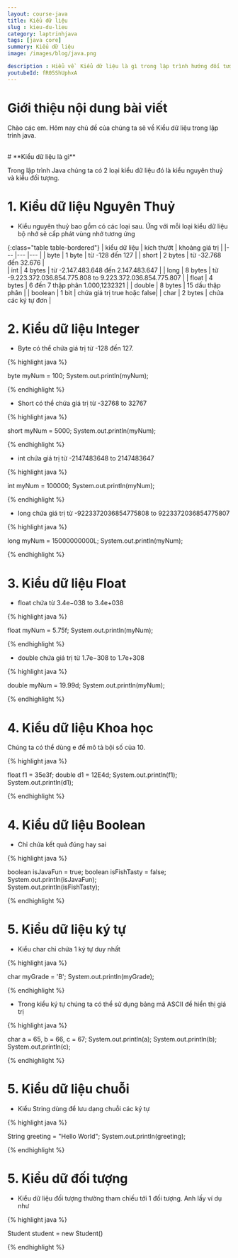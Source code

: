 ```yaml
---
layout: course-java
title: Kiểu dữ liệu
slug : kieu-du-lieu
category: laptrinhjava
tags: [java core]
summery: Kiểu dữ liệu  
image: /images/blog/java.png

description : Hiểu về  Kiểu dữ liệu là gì trong lập trình hướng đối tượng trong lập trình? Giải thích các khái niệm về  Kiểu dữ liệu trong lập trình hướng đối tượng. Lợi ích của việc sử dụng  Kiểu dữ liệu trong lập trình hướng đối tượng trong lập trình.
youtubeId: fR05ShUphxA
---
```


# **Giới thiệu nội dung bài viết**

Chào các em. Hôm nay chủ đề của chúng ta sẽ về  Kiểu dữ liệu trong lập trình java.

<br>
# **Kiểu dữ liệu là gì**

Trong lập trình Java chúng ta có 2 loại kiểu dữ liệu đó là kiểu nguyên thuỷ và kiểu đối tượng.

# **1.  Kiểu dữ liệu Nguyên Thuỷ**

- Kiểu nguyên thuỷ bao gồm có các loại sau. Ứng với mỗi loại kiểu dữ liệu bộ nhớ sẽ cấp phát vùng nhớ tương ứng

{:class="table table-bordered"}
|  kiểu dữ liệu		  	 	|  kích thướt		            |   khoảng giá trị	|
|---	                 	|---	                        |---	     	    |
| byte			         	|	1 byte						| từ -128 đến 127	|
| short						|	2 bytes						| từ -32.768 đến 32.676	|	
| int 						|	4 bytes						| từ -2.147.483.648 đến 2.147.483.647	|
| long						|	8 bytes						| từ -9.223.372.036.854.775.808 to 9.223.372.036.854.775.807 |
| float						|	4 bytes						| 6 đến 7 thập phân 1.000,1232321 |
| double					|	8 bytes						| 15 dấu thập phân |
| boolean					|	1 bit						| chứa giá trị true hoặc false|
| char						|	2 bytes						| chứa các ký tự đơn |


# **2.  Kiểu dữ liệu Integer**

- Byte có thể chứa giá trị từ -128 đến 127. 

{% highlight java  %}

byte myNum = 100;
System.out.println(myNum);

{% endhighlight %}

- Short có thể chứa giá trị từ -32768 to 32767

{% highlight java  %}

short myNum = 5000;
System.out.println(myNum);

{% endhighlight %}

- int chứa giá trị từ  -2147483648 to 2147483647

{% highlight java  %}

int myNum = 100000;
System.out.println(myNum);

{% endhighlight %}

- long chứa giá trị từ -9223372036854775808 to 9223372036854775807

{% highlight java  %}

long myNum = 15000000000L;
System.out.println(myNum);

{% endhighlight %}

# **3.  Kiểu dữ liệu Float**

- float chứa từ 3.4e−038 to 3.4e+038

{% highlight java  %}

float myNum = 5.75f;
System.out.println(myNum);

{% endhighlight %}

- double chứa giá trị từ 1.7e−308 to 1.7e+308

{% highlight java  %}

double myNum = 19.99d;
System.out.println(myNum);

{% endhighlight %}


# **4.  Kiểu dữ liệu Khoa học**

Chúng ta có thể dùng e để mô tả  bội số của 10.

{% highlight java  %}

float f1 = 35e3f;
double d1 = 12E4d;
System.out.println(f1);
System.out.println(d1);

{% endhighlight %}

# **4.  Kiểu dữ liệu Boolean**

- Chỉ chứa kết quả đúng hay sai

{% highlight java  %}

boolean isJavaFun = true;
boolean isFishTasty = false;
System.out.println(isJavaFun);     
System.out.println(isFishTasty); 

{% endhighlight %}

# **5.  Kiểu dữ liệu ký tự**

- Kiểu char chỉ chứa 1 ký tự duy nhất

{% highlight java  %}

char myGrade = 'B';
System.out.println(myGrade);

{% endhighlight %}

- Trong kiểu ký tự chúng ta có thể sử dụng bảng mã ASCII để hiển thị giá trị


{% highlight java  %}

char a = 65, b = 66, c = 67;
System.out.println(a);
System.out.println(b);
System.out.println(c);

{% endhighlight %}

# **5.  Kiểu dữ liệu chuỗi**

- Kiểu String dùng để lưu dạng chuỗi các ký tự

{% highlight java  %}

String greeting = "Hello World";
System.out.println(greeting);

{% endhighlight %}

# **5.  Kiểu dữ đối tượng**

- Kiểu dữ liệu đối tượng thường tham chiếu tới 1 đối tượng. Anh lấy ví dụ như 

{% highlight java  %}

Student student = new Student()

{% endhighlight %}



